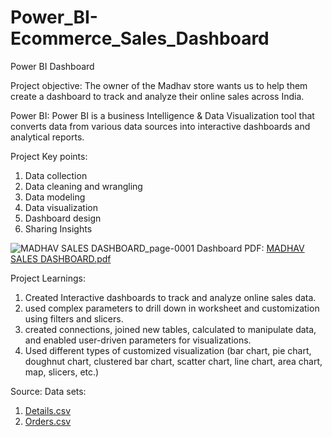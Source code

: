 # Power_BI-Ecommerce_Sales_Dashboard
Power BI Dashboard

Project objective: 
The owner of the Madhav store wants us to help them create a dashboard to track and analyze their online sales across India.

Power BI: Power BI is a business Intelligence & Data Visualization tool that converts data from various data sources into interactive dashboards
and analytical reports.

Project Key points:
1. Data collection
2. Data cleaning and wrangling
3. Data modeling
4. Data visualization
5. Dashboard design
6. Sharing Insights

![MADHAV SALES DASHBOARD_page-0001](https://github.com/vishnuvardhankunsoth/Power_BI-Ecommerce_Sales_Dashboard/assets/140096940/572c8ecb-52fd-43ed-a4bb-a7f259de11a2)
Dashboard PDF: [MADHAV SALES DASHBOARD.pdf](https://github.com/vishnuvardhankunsoth/Power_BI-Ecommerce_Sales_Dashboard/files/14002092/MADHAV.SALES.DASHBOARD.pdf)


Project Learnings:
1. Created Interactive dashboards to track and analyze online sales data.
2. used complex parameters to drill down in worksheet and customization using filters and slicers.
3. created connections, joined new tables, calculated to manipulate data, and enabled user-driven parameters for visualizations.
4. Used different types of customized visualization (bar chart, pie chart, doughnut chart, clustered bar chart, scatter chart, line chart, area chart, map, slicers, etc.)

Source:
Data sets: 
1. [Details.csv](https://github.com/vishnuvardhankunsoth/Power_BI-Ecommerce_Sales_Dashboard/files/14002084/Details.csv)
2. [Orders.csv](https://github.com/vishnuvardhankunsoth/Power_BI-Ecommerce_Sales_Dashboard/files/14002087/Orders.csv)





